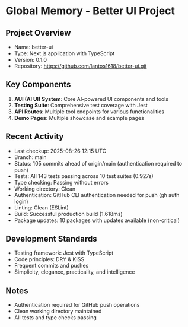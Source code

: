 # Global Memory - Better UI Project

## Project Overview
- Name: better-ui
- Type: Next.js application with TypeScript
- Version: 0.1.0
- Repository: https://github.com/lantos1618/better-ui.git

## Key Components
1. **AUI (AI UI) System**: Core AI-powered UI components and tools
2. **Testing Suite**: Comprehensive test coverage with Jest
3. **API Routes**: Multiple tool endpoints for various functionalities
4. **Demo Pages**: Multiple showcase and example pages

## Recent Activity
- Last checkup: 2025-08-26 12:15 UTC
- Branch: main  
- Status: 105 commits ahead of origin/main (authentication required to push)
- Tests: All 143 tests passing across 10 test suites (0.927s)
- Type checking: Passing without errors
- Working directory: Clean
- Authentication: GitHub CLI authentication needed for push (gh auth login)
- Linting: Clean (ESLint)
- Build: Successful production build (1.618ms)
- Package updates: 10 packages with updates available (non-critical)

## Development Standards
- Testing framework: Jest with TypeScript
- Code principles: DRY & KISS
- Frequent commits and pushes
- Simplicity, elegance, practicality, and intelligence

## Notes
- Authentication required for GitHub push operations
- Clean working directory maintained
- All tests and type checks passing